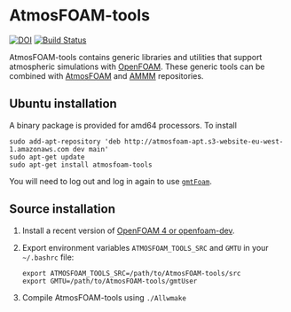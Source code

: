 # AtmosFOAM-tools
[![DOI](https://zenodo.org/badge/64257768.svg)](https://zenodo.org/badge/latestdoi/64257768)
[![Build Status](https://travis-ci.org/AtmosFOAM/AtmosFOAM-tools.svg?branch=master)](https://travis-ci.org/AtmosFOAM/AtmosFOAM-tools)

AtmosFOAM-tools contains generic libraries and utilities that support atmospheric simulations with [OpenFOAM](https://openfoam.org/).  These generic tools can be combined with [AtmosFOAM](https://github.com/AtmosFOAM/AtmosFOAM) and [AMMM](https://github.com/AtmosFOAM/AMMM) repositories.

## Ubuntu installation

A binary package is provided for amd64 processors.  To install

    sudo add-apt-repository 'deb http://atmosfoam-apt.s3-website-eu-west-1.amazonaws.com dev main'
    sudo apt-get update
    sudo apt-get install atmosfoam-tools

You will need to log out and log in again to use [`gmtFoam`](https://github.com/AtmosFOAM/AtmosFOAM/wiki/gmtFoam).

## Source installation
1. Install a recent version of [OpenFOAM 4 or openfoam-dev](http://www.openfoam.org/download/).
2. Export environment variables `ATMOSFOAM_TOOLS_SRC` and `GMTU` in your `~/.bashrc` file:

       export ATMOSFOAM_TOOLS_SRC=/path/to/AtmosFOAM-tools/src
       export GMTU=/path/to/AtmosFOAM-tools/gmtUser
      
3. Compile AtmosFOAM-tools using `./Allwmake`
